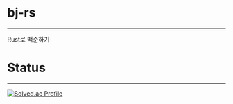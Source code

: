 # bj-rs
- - - 
Rust로 백준하기

# Status
- - -
[![Solved.ac Profile](http://mazassumnida.wtf/api/generate_badge?boj=theory)](https://solved.ac/theory)